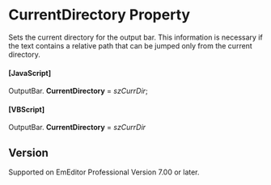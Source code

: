 # CurrentDirectory Property

Sets the current directory for the output bar. This information is necessary if the text contains a relative path that can be jumped only from the current directory.

#### \[JavaScript\]

OutputBar. **CurrentDirectory** = _szCurrDir_;

#### \[VBScript\]

OutputBar. **CurrentDirectory** = _szCurrDir_

## Version

Supported on EmEditor Professional Version 7.00 or later.